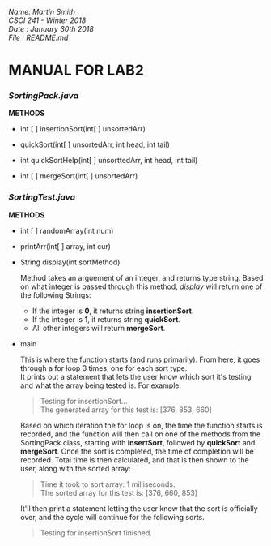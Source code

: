 _Name: Martin Smith_  
_CSCI 241 - Winter 2018_  
_Date : January 30th 2018_  
_File : README.md_

# MANUAL FOR LAB2
 
### **_SortingPack.java_**
 **METHODS**
  * int [ ] insertionSort(int[ ] unsortedArr)  
   
  * quickSort(int[ ] unsortedArr, int head, int tail)  
   
  * int quickSortHelp(int[ ] unsorttedArr, int head, int tail)  
   
  * int [ ] mergeSort(int[ ] unsortedArr)  
   
   
 ### **_SortingTest.java_**
 **METHODS**
  * int [ ] randomArray(int num)  
   
  * printArr(int[ ] array, int cur)  
   
  * String display(int sortMethod)  
  
     Method takes an arguement of an integer, and returns type string. Based on what integer is passed through this method, _display_ will return one of the following Strings:
     * If the integer is **0**, it returns string **insertionSort**.  
     * If the integer is **1**, it returns string **quickSort**.
     * All other integers will return **mergeSort**.
   
  * main  
   
    This is where the function starts (and runs primarily). From here, it goes through a for loop 3 times, one for each sort type.  
   It prints out a statement that lets the user know which sort it's testing and what the array being tested is. For example:
    >Testing for insertionSort...  
    >The generated array for this test is: [376, 853, 660]  
   
    Based on which iteration the for loop is on, the time the function starts is recorded, and the function will then call on one of the methods from the SortingPack class, starting with **insertSort**, followed by **quickSort** and **mergeSort**. Once the sort is completed, the time of completion will be recorded. Total time is then calculated, and that is then shown to the user, along with the sorted array:  
    >Time it took to sort array: 1 milliseconds.  
    >The sorted array for ths test is: [376, 660, 853]  
   
    It'll then print a statement letting the user know that the sort is officially over, and the cycle will continue for the following sorts.  
    >Testing for insertionSort finished.
